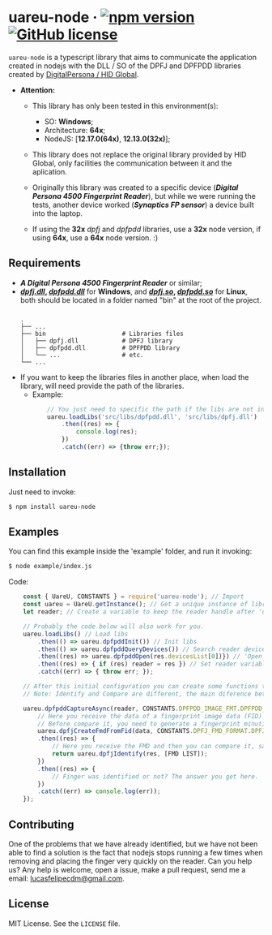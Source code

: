 # uareu-node &middot; [![npm version](https://img.shields.io/npm/v/uareu-node.svg?style=flat)](https://www.npmjs.com/package/uareu-node) [![GitHub license](https://img.shields.io/badge/license-MIT-blue.svg)](https://github.com/lucasfelipecdm/uareu-node/blob/master/LICENSE)

`uareu-node` is a typescript library that aims to communicate the application created in nodejs with the DLL / SO of the DPFJ and DPFPDD libraries created by [DigitalPersona / HID Global](https://www.hidglobal.com.br/products/software/activid/digitalpersona).

* **Attention:** 

    - This library has only been tested in this environment(s):
        - SO: **Windows**;
        - Architecture: **64x**;
        - NodeJS: [**12.17.0(64x)**, **12.13.0(32x)**];

    - This library does not replace the original library provided by HID Global, only facilities the communication between it and the aplication.

    - Originally this library was created to a specific device (_**Digital Persona 4500 Fingerprint Reader**_), but while we were running the tests, another device worked (_**Synaptics FP sensor**_) a device built into the laptop.

    - If using the **32x** _dpfj_ and _dpfpdd_ libraries, use a **32x** node version, if using **64x**, use a **64x** node version. :)

## Requirements

  -  _**A Digital Persona 4500 Fingerprint Reader**_ or similar;
  - **[_dpfj.dll_](#), [_dpfpdd.dll_](#)** for **Windows**, and **[_dpfj.so_](#), [_dpfpdd.so_](#)** for **Linux**, both should be located in a folder named "bin" at the root of the project.
    ### 
        .
        ├── ...
        ├── bin                     # Libraries files
        │   ├── dpfj.dll            # DPFJ library
        │   ├── dpfpdd.dll          # DPFPDD library
        │   └── ...                 # etc.
        └── ...
        
  - If you want to keep the libraries files in another place, when load the library, will need provide the path of the libraries.
    - Example:
        ```js
            // You just need to specific the path if the libs are not in a 'bin' folder at root.
            uareu.loadLibs('src/libs/dpfpdd.dll', 'src/libs/dpfj.dll')
                .then((res) => {
                    console.log(res);
                })
                .catch((err) => {throw err;});
        ```

## Installation 

Just need to invoke:
``` bash
$ npm install uareu-node
```

## Examples

You can find this example inside the 'example' folder, and run it invoking:
``` bash
$ node example/index.js
```
Code:

``` js
    const { UareU, CONSTANTS } = require('uareu-node'); // Import
    const uareu = UareU.getInstance(); // Get a unique instance of library handler.
    let reader; // Create a variable to keep the reader handle after 'open' the device.

    // Probably the code below will also work for you.
    uareu.loadLibs() // Load libs
        .then(() => uareu.dpfpddInit()) // Init libs
        .then(() => uareu.dpfpddQueryDevices()) // Search reader devices connected
        .then((res) => uareu.dpfpddOpen(res.devicesList[0])}) // 'Open' the reader device, it's needed for use others functions like: dpfpddCaptureAsync
        .then((res) => { if (res) reader = res }) // Set reader variable
        .catch((err) => { throw err; });

    // After this initial configuration you can create some functions to capture a fingerprint, identify it, compare it and etc...
    // Note: Identify and Compare are different, the main diference between it are: - Compare only compares two fingerprints;  - Identify compares a fingerprint against a list of fingerprints;

    uareu.dpfpddCaptureAsync(reader, CONSTANTS.DPFPDD_IMAGE_FMT.DPFPDD_IMG_FMT_ANSI381, CONSTANTS.DPFPDD_IMAGE_PROC.DPFPDD_IMG_PROC_DEFAULT, (data, dataSize) => {
        // Here you receive the data of a fingerprint image data (FID)
        // Before compare it, you need to generate a fingerprint minutie data (FMD)
        uareu.dpfjCreateFmdFromFid(data, CONSTANTS.DPFJ_FMD_FORMAT.DPFJ_FMD_ANSI_378_2004)
        .then((res) => {
            // Here you receive the FMD and then you can compare it, save it to compare with the next fingerprint, identify it with a database, etc...
            return uareu.dpfjIdentify(res, [FMD LIST]);
        })
        .then((res) => {
            // Finger was identified or not? The answer you get here.
        })
        .catch((err) => console.log(err));
    });
```
## Contributing

One of the problems that we have already identified, but we have not been able to find a solution is the fact that nodejs stops running a few times when removing and placing the finger very quickly on the reader. Can you help us?
Any help is welcome, open a issue, make a pull request, send me a email: lucasfelipecdm@gmail.com.

## License

MIT License. See the `LICENSE` file.